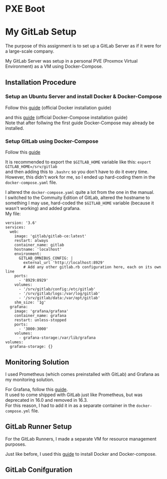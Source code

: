 # PXE Boot

# My GitLab Setup
The purpose of this assignment is to set up a GitLab Server as if it were for a large-scale company.

My GitLab Server was setup in a personal PVE (Proxmox Virtual Environment) as a VM using Docker-Compose.

## Installation Procedure
### Setup an Ubuntu Server and install Docker & Docker-Compose
Follow this [guide](<https://docs.docker.com/engine/install/ubuntu/#install-using-the-repository>) (official Docker installation guide)

and this [guide](<https://docs.docker.com/compose/install/linux/#install-using-the-repository>) (official Docker-Compose installation guide)  
Note that after follwing the first guide Docker-Compose may already be installed.

### Setup GitLab using Docker-Compose
Follow this [guide](<https://docs.gitlab.com/ee/install/docker.html#install-gitlab-using-docker-compose>)

It is recommended to export the `$GITLAB_HOME` variable like this: `export GITLAB_HOME=/srv/gitlab`  
and then adding this to `.bashrc` so you don't have to do it every time.  
However, this didn't work for me, so I ended up hard-coding them in the `docker-compose.yaml` file.

I altered the `docker-compose.yaml` quite a lot from the one in the manual.  
I switched to the Commuity Edition of GitLab, altered the hostname to something I may use, hard-coded the `$GITLAB_HOME` variable (because it wasn't working) and added grafana.  
My file:  
```
version: '3.6'
services:
  web:
    image: 'gitlab/gitlab-ce:latest'
    restart: always
    container_name: gitlab
    hostname: 'localhost'
    environment:
      GITLAB_OMNIBUS_CONFIG: |
        external_url 'http://localhost:8929'
        # Add any other gitlab.rb configuration here, each on its own line
    ports:
      - '8929:8929'
    volumes:
      - '/srv/gitlab/config:/etc/gitlab'
      - '/srv/gitlab/logs:/var/log/gitlab'
      - '/srv/gitlab/data:/var/opt/gitlab'
    shm_size: '1g'
  grafana:
    image: 'grafana/grafana'
    container_name: grafana
    restart: unless-stopped
    ports:
      - '3000:3000'
    volumes:
      - grafana-storage:/var/lib/grafana
volumes:
  grafana-storage: {}
```

## Monitoring Solution
I used Prometheus (which comes preinstalled with GitLab) and Grafana as my monitoring solution.

For Grafana, follow this [guide](<https://docs.gitlab.com/ee/administration/monitoring/performance/grafana_configuration.html>).  
It used to come shipped with GitLab just like Prometheus, but was deprecated in 16.0 and removed in 16.3.  
For this reason, I had to add it in as a separate container in the `docker-compose.yml` file.

## GitLab Runner Setup
For the GitLab Runners, I made a separate VM for resource management purposes.

Just like before, I used this [guide](<https://docs.docker.com/engine/install/ubuntu/#install-using-the-repository>) to install Docker and Docker-compose.  


## GitLab Conifguration
